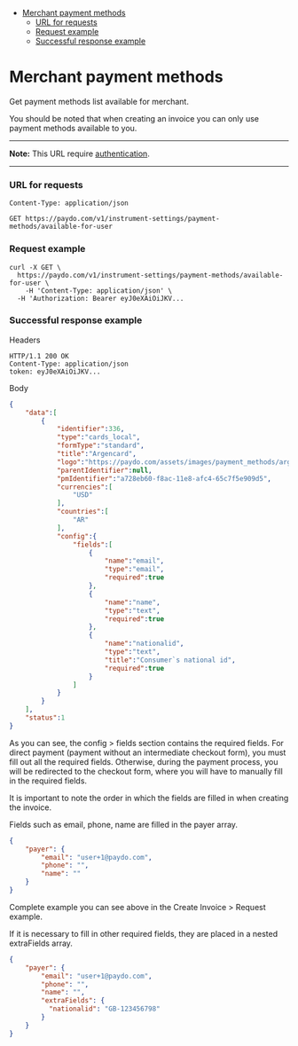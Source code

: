 * [Merchant payment methods](#merchant-payment-methods)
    * [URL for requests](#url-for-requests)
    * [Request example](#request-example)
    * [Successful response example](#successful-response-example)

# Merchant payment methods

Get payment methods list available for merchant.

You should be noted that when creating an invoice you can only use payment methods available to you.

----
**Note:** This URL require [authentication](../authentication.md).

----

### URL for requests

`Content-Type: application/json`

`GET https://paydo.com/v1/instrument-settings/payment-methods/available-for-user`

### Request example

```shell script
curl -X GET \
  https://paydo.com/v1/instrument-settings/payment-methods/available-for-user \
    -H 'Content-Type: application/json' \
  -H 'Authorization: Bearer eyJ0eXAiOiJKV...
```


### Successful response example

Headers
```
HTTP/1.1 200 OK
Content-Type: application/json
token: eyJ0eXAiOiJKV...
```

Body
```json
{
    "data":[
        {
            "identifier":336,
            "type":"cards_local",
            "formType":"standard",
            "title":"Argencard",
            "logo":"https://paydo.com/assets/images/payment_methods/argencard.jpg",
            "parentIdentifier":null,
            "pmIdentifier":"a728eb60-f8ac-11e8-afc4-65c7f5e909d5",
            "currencies":[
                "USD"
            ],
            "countries":[
                "AR"
            ],
            "config":{
                "fields":[
                    {
                        "name":"email",
                        "type":"email",
                        "required":true
                    },
                    {
                        "name":"name",
                        "type":"text",
                        "required":true
                    },
                    {
                        "name":"nationalid",
                        "type":"text",
                        "title":"Consumer`s national id",
                        "required":true
                    }
                ]
            }
        }
    ],
    "status":1
}
```

As you can see, the config > fields section contains the required fields.
For direct payment (payment without an intermediate checkout form), you must fill out all the required fields.
Otherwise, during the payment process, you will be redirected to the checkout form, where you will have to manually fill in the required fields.

It is important to note the order in which the fields are filled in when creating the invoice.

Fields such as email, phone, name are filled in the payer array.

```json
{
    "payer": {
        "email": "user+1@paydo.com",
        "phone": "",
        "name": ""
    }
}
```

Complete example you can see above in the Create Invoice > Request example.

If it is necessary to fill in other required fields, they are placed in a nested extraFields array.

```json
{
    "payer": {
        "email": "user+1@paydo.com",
        "phone": "",
        "name": "",
        "extraFields": {
          "nationalid": "GB-123456798"
        }
    }
}
```
